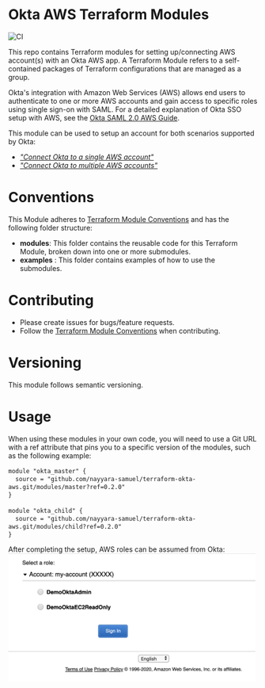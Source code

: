# Okta AWS Terraform Modules

![CI](https://github.com/elastic/terraform-okta-aws/workflows/CI/badge.svg)

This repo contains Terraform modules for setting up/connecting AWS account(s) with an Okta AWS app. A Terraform Module refers to a self-contained packages of Terraform configurations that are managed as a group. 

Okta's integration with Amazon Web Services (AWS) allows end users to authenticate to one or more AWS accounts and gain access to specific roles using single sign-on with SAML. 
For a detailed explanation of Okta SSO setup with AWS, see the [Okta SAML 2.0 AWS Guide](https://saml-doc.okta.com/SAML_Docs/How-to-Configure-SAML-2.0-for-Amazon-Web-Service).

This module can be used to setup an account for both scenarios supported by Okta:
* [*"Connect Okta to a single AWS account"*](https://saml-doc.okta.com/SAML_Docs/How-to-Configure-SAML-2.0-for-Amazon-Web-Service#scenarioA)
* [*"Connect Okta to multiple AWS accounts"*](https://saml-doc.okta.com/SAML_Docs/How-to-Configure-SAML-2.0-for-Amazon-Web-Service#scenarioB)

# Conventions
This Module adheres to [Terraform Module Conventions](https://www.terraform.io/docs/modules/index.html) and has the following folder structure:

* **modules**: This folder contains the reusable code for this Terraform Module, broken down into one or more submodules.
* **examples** : This folder contains examples of how to use the submodules.

# Contributing

* Please create issues for bugs/feature requests.
* Follow the [Terraform Module Conventions](https://www.terraform.io/docs/modules/index.html) when contributing.

# Versioning

This module follows semantic versioning. 

# Usage

When using these modules in your own code, you will need to use a Git URL with a ref attribute that pins you to a specific version of the modules, such as the following example:
  
```hcl-terraform
module "okta_master" {
  source = "github.com/nayyara-samuel/terraform-okta-aws.git/modules/master?ref=0.2.0"  
}

module "okta_child" {
  source = "github.com/nayyara-samuel/terraform-okta-aws.git/modules/child?ref=0.2.0"  
}
```

After completing the setup, AWS roles can be assumed from Okta:
<img width="500px" src="img/aws_login.png"/>
